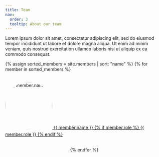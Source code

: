 ```yaml
---
title: Team
nav:
  order: 3
  tooltip: About our team
---
```



Lorem ipsum dolor sit amet, consectetur adipiscing elit, sed do eiusmod tempor
incididunt ut labore et dolore magna aliqua. Ut enim ad minim veniam, quis
nostrud exercitation ullamco laboris nisi ut aliquip ex ea commodo consequat.

<div class="portrait-list" style="display: flex; flex-wrap: wrap; gap: 2rem; justify-content: center;">
  {% assign sorted_members = site.members | sort: "name" %}
  {% for member in sorted_members %}
    <div class="portrait-wrapper">
      <a href="{{ member.url | relative_url }}" class="portrait" aria-label="{{ member.name }}">
        <img
          src="{{ member.image | relative_url }}"
          class="portrait-image"
          alt="{{ member.name }}"
          style="width: 150px; height: 150px; object-fit: cover; border-radius: 50%; margin-bottom: 0.5rem;"
        />
        <span class="portrait-name">{{ member.name }}</span>
        {% if member.role %}
          <span class="portrait-description">{{ member.role }}</span>
        {% endif %}
      </a>
    </div>
  {% endfor %}
</div>
